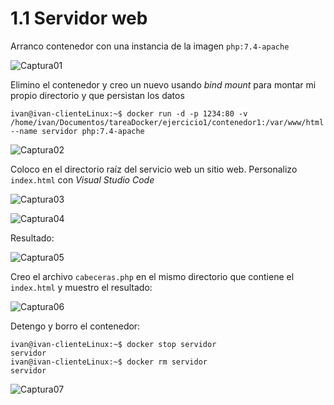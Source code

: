 # 1.1 Servidor web

Arranco contenedor con una instancia de la imagen `php:7.4-apache`

![Captura01](/home/ivan/Documentos/tareaDocker/ejercicio1/capturas/Captura01.png)

Elimino el contenedor y creo un nuevo usando *bind mount* para montar mi propio directorio y que persistan los datos

```
ivan@ivan-clienteLinux:~$ docker run -d -p 1234:80 -v /home/ivan/Documentos/tareaDocker/ejercicio1/contenedor1:/var/www/html --name servidor php:7.4-apache
```

![Captura02](/home/ivan/Documentos/tareaDocker/ejercicio1/capturas/Captura02.png)

Coloco en el directorio raíz del servicio web un sitio web. Personalizo `index.html` con *Visual Studio Code*

![Captura03](/home/ivan/Documentos/tareaDocker/ejercicio1/capturas/Captura03.png)

![Captura04](/home/ivan/Documentos/tareaDocker/ejercicio1/capturas/Captura04.png)

Resultado:

![Captura05](/home/ivan/Documentos/tareaDocker/ejercicio1/capturas/Captura05.png)

Creo el archivo `cabeceras.php`  en el mismo directorio que contiene el `index.html` y muestro el resultado:

![Captura06](/home/ivan/Documentos/tareaDocker/ejercicio1/capturas/Captura06.png)

Detengo y borro el contenedor:

```
ivan@ivan-clienteLinux:~$ docker stop servidor
servidor
ivan@ivan-clienteLinux:~$ docker rm servidor
servidor
```

![Captura07](/home/ivan/Documentos/tareaDocker/ejercicio1/capturas/Captura07.png)
